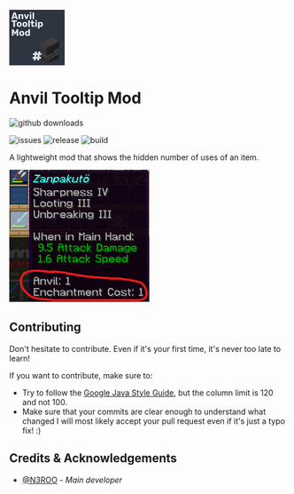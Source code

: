 ![logo](https://github.com/N3ROO/AnvilTooltipMod/raw/MC_1.16.3/.github/resources/anviltooltipmod.png)

# Anvil Tooltip Mod
![github downloads](https://img.shields.io/github/downloads/n3roo/AnvilTooltipMod/total.svg?label=github%20downloads)
<!-- [![curseforge downloads](http://cf.way2muchnoise.eu/full_todo_downloads.svg)](https://www.curseforge.com/minecraft/mc-mods/anvil-tooltip)-->
![issues](https://img.shields.io/github/issues/n3roo/AnvilTooltipMod.svg)
![release](https://img.shields.io/github/release/n3roo/AnvilTooltipMod.svg)
![build](https://img.shields.io/github/workflow/status/N3ROO/AnvilTooltipMod/Build%20MC1.16.3?label=build%201.16.3)

A lightweight mod that shows the hidden number of uses of an item. 

![demo](https://github.com/N3ROO/AnvilTooltipMod/raw/MC_1.16.3/.github/resources/demo-1.0.0.png)

## Contributing
Don't hesitate to contribute. Even if it's your first time, it's never too late to learn!

If you want to contribute, make sure to:
- Try to follow the [Google Java Style Guide](https://google.github.io/styleguide/javaguide.html), but the column limit is 120 and not 100.
- Make sure that your commits are clear enough to understand what changed
I will most likely accept your pull request even if it's just a typo fix! :)

## Credits & Acknowledgements

- [@N3ROO](https://github.com/N3ROO)  - *Main developer*
